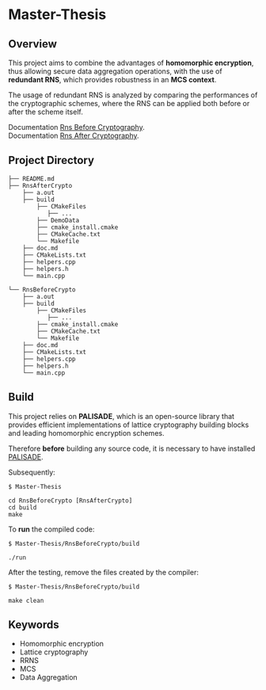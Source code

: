 # Master-Thesis

## Overview
This project aims to combine the advantages of **homomorphic encryption**, thus allowing secure data aggregation operations, with the use of **redundant RNS**, which provides robustness in an **MCS context**.<p>
The usage of redundant RNS is analyzed by comparing the performances of the cryptographic schemes, where the RNS can be applied both before or after the scheme itself.<br>

Documentation [Rns Before Cryptography](https://github.com/ChiaraBn/Master-Thesis/tree/main/RnsBeforeCrypto/doc.md).<br>
Documentation [Rns After Cryptography](https://github.com/ChiaraBn/Master-Thesis/tree/main/RnsAfterCrypto/doc.md).<br>

## Project Directory

    ├── README.md
    ├── RnsAfterCrypto
        ├── a.out
        ├── build
            ├── CMakeFiles
               ├── ...
            ├── DemoData
            ├── cmake_install.cmake
            ├── CMakeCache.txt
            └── Makefile
        ├── doc.md
        ├── CMakeLists.txt
        ├── helpers.cpp
        ├── helpers.h
        └── main.cpp

    └── RnsBeforeCrypto
        ├── a.out
        ├── build
            ├── CMakeFiles
               ├── ...
            ├── cmake_install.cmake
            ├── CMakeCache.txt
            └── Makefile
        ├── doc.md
        ├── CMakeLists.txt
        ├── helpers.cpp
        ├── helpers.h
        └── main.cpp

## Build
This project relies on **PALISADE**, which is an open-source library that provides efficient implementations of lattice cryptography building blocks and leading homomorphic encryption schemes.<br>

Therefore **before** building any source code, it is necessary to have installed [PALISADE](https://gitlab.com/palisade/palisade-development/-/tree/release-v1.11.2). <p>

Subsequently:
```
$ Master-Thesis

cd RnsBeforeCrypto [RnsAfterCrypto]
cd build
make
```

To **run** the compiled code:
```
$ Master-Thesis/RnsBeforeCrypto/build

./run
```

After the testing, remove the files created by the compiler:
```
$ Master-Thesis/RnsBeforeCrypto/build

make clean
```

## Keywords
- Homomorphic encryption
- Lattice cryptography
- RRNS
- MCS
- Data Aggregation